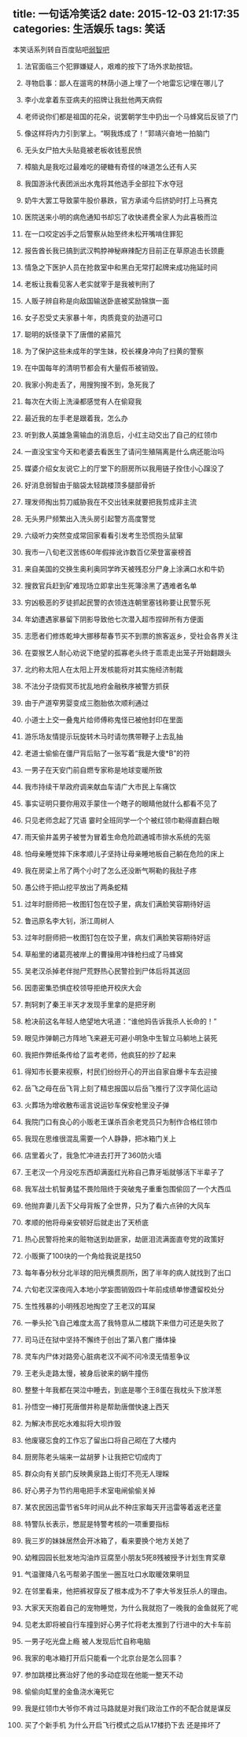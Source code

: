 title: 一句话冷笑话2
date: 2015-12-03 21:17:35
categories: 生活娱乐
tags: 笑话
---

本笑话系列转自百度贴吧[弱智吧](http://tieba.baidu.com/f?kw=%C8%F5%D6%C7)
<!-- more -->
1. 法官面临三个犯罪嫌疑人，艰难的按下了场外求助按钮。

2. 寻物启事：鄙人在遛弯的林荫小道上埋了一个地雷忘记埋在哪儿了

3. 李小龙拿着东亚病夫的招牌让我批他两天病假

4. 老师说你们都是祖国的花朵，说罢朝学生中扔出一个马蜂窝后反锁了门

5. 像这样将内力引到掌上。“啊我炼成了！”郭靖兴奋地一拍脑门

6. 无头女尸拍大头贴竟被老板收钱惹民愤

7. 樟脑丸是我吃过最难吃的硬糖有奇怪的味道怎么还有人买

8. 我国游泳代表团派出水鬼将其他选手全部拉下水夺冠

9. 奶牛大罢工导致蒙牛股价暴跌，官方承诺今后挤奶时打上马赛克

10. 医院送来小明的病危通知书却忘了收快递费全家人为此喜极而泣

11. 在一口咬定凶手之后警察从始至终未松开嘴啃住罪犯

12. 报告酋长我已搞到武汉鸭脖神秘麻辣配方目前正在草原追击长颈鹿

13. 情急之下医护人员在抢救室中和黑白无常打起牌来成功拖延时间

14. 老板让我看见客人老实就宰于是我被判刑了

15. 人贩子辨自称是向敌国输送卧底被奖励锦旗一面

16. 女子忍受丈夫家暴十年，肉质竟变的劲道可口

17. 聪明的妖怪录下了唐僧的紧箍咒

18. 为了保护这些未成年的学生妹，校长裸身冲向了扫黄的警察

19. 在中国每年的清明节都会有大量假币被销毁。

20. 我家小狗走丢了，用搜狗搜不到，急死我了

21. 每次在大街上洗澡都感觉有人在偷窥我

22. 最近我的左手老是跟着我，怎么办

23. 听到救人英雄急需输血的消息后，小红主动交出了自己的红领巾

24. 一直没宝宝今天和老婆去看医生了请问生殖隔离是什么病还能治吗

25. 媒婆介绍女友说它上的厅堂下的厨房所以我用链子拴住小心蹿没了

26. 好消息弱智由于脑袋太轻跳楼顶多腿部骨折

27. 理发师掏出剪刀威胁我在不交出钱来就要把我剪成非主流

28. 无头男尸频繁出入洗头房引起警方高度警觉

29. 六级听力突然变成常回家看看引发考生恐慌抱头鼠窜

30. 我市一八旬老汉苦练60年假摔讹诈数百亿荣登富豪榜首

31. 来自美国的交换生奥利奥同学昨天被残忍分尸身上涂满口水和牛奶

32. 搜救官兵赶到矿难现场立即拿出生死簿涂黑了遇难者名单

33. 穷凶极恶的歹徒抓起民警的衣领连连朝里塞钱称要让民警乐死

34. 年幼遭遇家暴留下阴影导致他七次潜入超市捏碎所有方便面

35. 志愿者们修炼乾坤大挪移帮春节买不到票的旅客返乡，受社会各界关注

36. 在耍猴艺人耐心劝说下绝望的孤寡老头终于乖乖走出笼子开始翻跟头

37. 北约称太阳人在太阳上开发核能将对其实施经济制裁

38. 不法分子烧假冥币扰乱地府金融秩序被警方抓获

39. 由于产道窄男婴变成三胞胎依次顺利通过

40. 小道士上交一叠鬼片给师傅称鬼怪已被他封印在里面

41. 游乐场友情提示玩旋转木马时请勿携带鞭子上去乱抽

42. 老道士偷偷在僵尸背后贴了一张写着“我是大傻*B”的符

43. 一男子在天安门前自燃专家称是地球变暖所致

44. 我市持续干旱政府调来献血车请广大市民上车痛饮

45. 事实证明只要你用双手蒙住一个瞎子的眼睛他就什么都看不见了

46. 只见老师念起了咒语 霎时全班同学一个个被红领巾勒得直翻白眼

47. 雨天偷井盖男子被誉为冒着生命危险疏通城市排水系统的先驱

48. 怕母亲睡觉摔下床孝顺儿子坚持让母亲睡地板自己躺在危险的床上

49. 我在房梁上吊了两个小时了怎么还没断气啊勒的我肚子疼

50. 愚公终于把山挖平放出了两条蛇精

51. 过年时厨师把一枚图钉包在饺子里，病友们满脸笑容期待好运

52. 鲁迅原名李大钊，浙江周树人

53. 过年时厨师把一枚图钉包在饺子里，病友们满脸笑容期待好运

54. 草船里的诸葛亮被岸上的曹操用冲锋枪扫成了马蜂窝

55. 吴老汉杀掉老伴抛尸荒野热心民警捡到尸体后将其送回

56. 因患密集恐惧症校领导拒绝开校庆大会

57. 荆轲刺了秦王半天才发现手里拿的是把牙刷

58. 枪决前这名年轻人绝望地大吼道：“谁他妈告诉我杀人长命的！”

59. 眼见炸弹朝己方阵地飞来避无可避小明急中生智立马躺地上装死

60. 我把作弊纸条传给了监考老师，他疯狂的抄了起来

61. 得知市长要来视察，村民们纷纷开心的开出自家自爆卡车去迎接

62. 岳飞之母在岳飞背上刻了精忠报国以后岳飞推行了汉字简化运动

63. 火葬场为增收散布谣言说运钞车保安枪里没子弹

64. 我院门口有良心的小贩老王谋杀百余老党员只为制作合格红领巾

65. 我现在思维很混乱需要一个人静静，把冰箱门关上

66. 店里着火了，我急忙冲进去打开了360防火墙

67. 王老汉一个月没吃东西却满面红光称自己靠牙垢就够活下半辈子了

68. 我军战士机智勇猛不畏险阻终于突破鬼子重重包围偷回了一个大西瓜

69. 他抛弃妻儿丢下父母背叛了全世界，只为了看六点钟的大风车

70. 孝顺的他将母亲安顿好后就走出了天桥底

71. 热心民警将抢来的赃物送到劫匪家，劫匪泪流满面直夸党的政策好

72. 小贩撕了100块的一个角给我说是找50

73. 每年春分秋分北半球的阳光横贯厕所，困了半年的病人就找到了出口

74. 六旬老汉深夜闯入本地小学妄图销毁四十年前成绩单惨遭留校处分

75. 生性残暴的小明残忍地掏空了王老汉的耳屎

76. 一拳头抡飞自己难度太高了我特意从二楼跳下来借力可还是失败了

77. 司马迁在狱中坚持不懈终于创出了第八套广播体操

78. 灵车内尸体对路旁心脏病老汉不闻不问冷漠无情惹争议

79. 王老头走路太慢，被身后驶来的蜗牛撞伤

80. 整整十年我都在哭泣中睡去，到底是哪个王8蛋在我枕头下放洋葱

81. 孙悟空一棒打死唐僧并称是帮助唐僧快速上西天

82. 为解决市民吃水难拟将大坝炸毁

83. 他废寝忘食的工作忘了留出口将自己砌在了大楼内

84. 厨房陈老头端来一盆胡萝卜让我把它切成肉丁

85. 群众向有关部门反映黄泉路上街灯不亮无人理睬

86. 好心男子为节约用电把手术室电闸偷偷关掉

87. 某农民因迅雷节省5年时间从此不种庄家每天开迅雷等着返老还童

88. 特警队长表示，憋屁是特警考核的一项重要指标

89. 我三岁的妹妹居然会开冰箱了，看来要换个地方关她了

90. 幼稚园园长批发地沟油炸豆腐至小朋友5死8残被授予计划生育奖章

91. 气温骤降八名丐帮弟子围坐一圈互吐口水取暖效果明显

92. 在邻里看来，他把裤衩穿反了根本成为不了李大爷发狂杀人的理由。

93. 大家天天抱着自己的宠物睡觉，为什么我就抱了一晚我的金鱼就死了呢

94. 见老太即将被自行车撞到好心男子忙将老太推到了行进中的大卡车前

95. 一男子吃光盘上瘾 被人发现后忙自称电脑

96. 我家的电冰箱打开后只能看一个北京台是怎么回事？

97. 参加跳楼比赛治好了他的多动症现在他能一整天不动

98. 偷偷向缸里的金鱼浇水淹死它

99. 我是红领巾大爷你不肯过马路就是对我们政治工作的不配合就是谋反

100. 买了个新手机 为什么开启飞行模式之后从17楼扔下去 还是摔坏了
